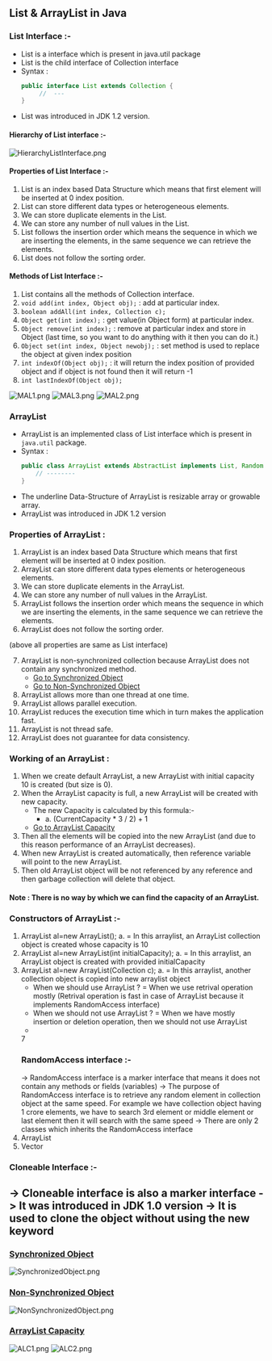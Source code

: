 ## List & ArrayList in Java

### List Interface :-
- List is a interface which is present in java.util package
- List is the child interface of Collection interface
- Syntax : 
   ```java
   public interface List extends Collection {
        //  --- 
   }
   ```
- List was introduced in JDK 1.2 version.

#### Hierarchy of List interface :-
![HierarchyListInterface.png](_3/images/HierarchyListInterface.png)


#### Properties of List Interface :-
1. List is an index based Data Structure which means that first element will be inserted at 0 index position.
2. List can store different data types or heterogeneous elements.
3. We can store duplicate elements in the List.
4. We can store any number of null values in the List.
5. List follows the insertion order which means the sequence in which we are inserting the elements, in the same sequence we can retrieve the elements.
6. List does not follow the sorting order.

#### Methods of List Interface :-
1. List contains all the methods of Collection interface.
2. `void add(int index, Object obj);` : add at particular index.
3. `boolean addAll(int index, Collection c);`
4. `Object get(int index);` : get value(in Object form) at particular index. 
5. `Object remove(int index);` : remove at particular index and store in Object (last time, so you want to do anything with it then you can do it.)
6. `Object set(int index, Object newobj);` : set method is used to replace the object at given index position
7. `int indexOf(Object obj);` : it will return the index position of provided object and if object is not found then it will return -1
9. `int lastIndexOf(Object obj);` 

![MAL1.png](_3/images/MAL1.png)
![MAL3.png](_3/images/MAL3.png)
![MAL2.png](_3/images/MAL2.png)


### ArrayList 
- ArrayList is an implemented class of List interface which is present in `java.util` package.
- Syntax : 
   ```java
   public class ArrayList extends AbstractList implements List, RandomAccess, Cloneable, Serializable {
       // --------
   }
   ```
- The underline Data-Structure of ArrayList is resizable array or growable array.
- ArrayList was introduced in JDK 1.2 version


### Properties of ArrayList :
1. ArrayList is an index based Data Structure which means that first element will be inserted at 0 index position.
2. ArrayList can store different data types elements or heterogeneous elements.
3. We can store duplicate elements in the ArrayList.
4. We can store any number of null values in the ArrayList.
5. ArrayList follows the insertion order which means the sequence in which we are inserting the elements, in the same sequence we can retrieve the elements.
6. ArrayList does not follow the sorting order.

(above all properties are same as List interface)

7. ArrayList is non-synchronized collection because ArrayList does not contain any synchronized method. 
   - [Go to Synchronized Object](#synchronized-object) 
   - [Go to Non-Synchronized Object](#non-synchronized-object)
8. ArrayList allows more than one thread at one time.
9. ArrayList allows parallel execution.
10. ArrayList reduces the execution time which in turn makes the application fast.
11. ArrayList is not thread safe.
12. ArrayList does not guarantee for data consistency.
    
### Working of an ArrayList :
1. When we create default ArrayList, a new ArrayList with initial capacity 10 is created (but size is 0).
2. When the ArrayList capacity is full, a new ArrayList will be created with new capacity.
   - The new Capacity is calculated by this formula:-
      - a. (CurrentCapacity * 3 / 2) + 1
   - [Go to ArrayList Capacity](#arraylist-capacity)
3. Then all the elements will be copied into the new ArrayList (and due to this reason performance of an ArrayList decreases).
4. When new ArrayList is created automatically, then reference variable will point to the new ArrayList.
5. Then old ArrayList object will be not referenced by any reference and then garbage collection will delete that object.

#### Note : There is no way by which we can find the capacity of an ArrayList.


### Constructors of ArrayList :-
1. ArrayList al=new ArrayList();
   a. = In this arraylist, an ArrayList collection object is created whose capacity is 10
2. ArrayList al=new ArrayList(int initialCapacity);
   a. = In this arraylist, an ArrayList object is created with provided initialCapacity
3. ArrayList al=new ArrayList(Collection c);
   a. = In this arraylist, another collection object is copied into new arraylist object
   - When we should use ArrayList ?
   = When we use retrival operation mostly (Retrival operation is fast in case of ArrayList because it implements RandomAccess interface)
   - When we should not use ArrayList ?
   = When we have mostly insertion or deletion operation, then we should not use ArrayList
   -
   7
   ### RandomAccess interface :-
   -> RandomAccess interface is a marker interface that means it does not contain any methods or fields (variables)
   -> The purpose of RandomAccess interface is to retrieve any random element in collection object at the same speed. For example we have collection object having 1 crore elements, we have to search 3rd element or middle element or last element then it will search with the same speed
   -> There are only 2 classes which inherits the RandomAccess interface
1. ArrayList
2. Vector

### Cloneable Interface :-
-> Cloneable interface is also a marker interface
-> It was introduced in JDK 1.0 version
-> It is used to clone the object without using the new keyword
-

### [Synchronized Object](#synchronized-object)
![SynchronizedObject.png](_3/images/SynchronizedObject.png)

### [Non-Synchronized Object](#non-synchronized-object)
![NonSynchronizedObject.png](_3/images/NonSynchronizedObject.png)

### [ArrayList Capacity](#arraylist-capacity)
![ALC1.png](_3/images/ALC1.png)
![ALC2.png](_3/images/ALC2.png)
